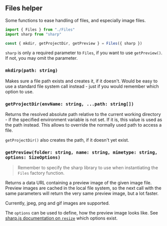 ## Files helper

Some functions to ease handling of files, and especially image files.

```ts
import { Files } from "./Files"
import sharp from "sharp"

const { mkdir, getProjectDir, getPreview } = Files({ sharp })
```

`sharp` is only a required parameter to `Files`, if you want to use `getPreview()`. If not, you may omit the parameter.

### `mkdirp(path: string)`

Makes sure a file path exists and creates it, if it doesn't. Would be easy to use a standard file system call instead - just if you would remember which option to use.

### `getProjectDir(envName: string, ...path: string[])`

Returns the resolved absolute path relative to the current working directory - if the specified environment variable is not set. If it is, this value is used as the path instead. This allows to override the normally used path to access a file.

`getProjectDir()` also creates the path, if it doesn't yet exist.

### `getPreview(folder: string, name: string, mimetype: string, options: SizeOptions)`

> Remember to specify the sharp library to use when instantiating the `Files` factory function.

Returns a data URL containing a preview image of the given image file. Preview images are cached in the local file system, so the next call with the same parameters will return the very same preview image, but a lot faster.

Currently, jpeg, png and gif images are supported.

The `options` can be used to define, how the preview image looks like. See [sharp.js documentation on `resize`](https://sharp.pixelplumbing.com/api-resize) which options exist.
